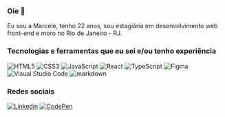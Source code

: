 ### Oie 👋

Eu sou a Marcele, tenho 22 anos, sou estagiária em desenvolvimento web front-end e moro no Rio de Janeiro - RJ.

### Tecnologias e ferramentas que eu sei e/ou tenho experiência
<img alt="HTML5" src="https://img.shields.io/badge/html5%20-%23E34F26.svg?&style=for-the-badge&logo=html5&logoColor=white"/> <img alt="CSS3" src="https://img.shields.io/badge/css3%20-%231572B6.svg?&style=for-the-badge&logo=css3&logoColor=white"/> <img alt="JavaScript" src="https://img.shields.io/badge/javascript%20-%23323330.svg?&style=for-the-badge&logo=javascript&logoColor=%23F7DF1E"/> <img alt="React" src="https://img.shields.io/badge/react%20-%2320232a.svg?&style=for-the-badge&logo=react&logoColor=%2361DAFB"/> <img alt="TypeScript" src="https://img.shields.io/badge/typescript%20-%23007ACC.svg?&style=for-the-badge&logo=typescript&logoColor=white"/> <img alt="Figma" src="https://img.shields.io/badge/figma%20-%23F24E1E.svg?&style=for-the-badge&logo=figma&logoColor=white"/> <img alt="Visual Studio Code" src="https://img.shields.io/badge/Visual%20Studio%20Code-0078d7.svg?&style=for-the-badge&logo=visual-studio-code&logoColor=white"/> <img alt="markdown" src="https://img.shields.io/badge/Markdown-000000?style=for-the-badge&logo=markdown&logoColor=white"/>


### Redes sociais
<a href="https://www.linkedin.com/in/marcele-monteiro/"><img src="https://img.shields.io/badge/linkedin%20-%231572B6.svg?&style=for-the-badge&logo=linkedin&logoColor=white" alt="Linkedin" /><a/> <a href="https://codepen.io/marcelemonteiro"><img src="https://img.shields.io/badge/codepen%20-%231572B6.svg?&style=for-the-badge&logo=codepen&logoColor=white&color=black" alt="CodePen" /></a>
